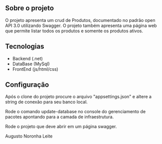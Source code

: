 ## Sobre o projeto

O projeto apresenta um crud de Produtos, documentado no padrão open API 3.0 utilizando Swagger. O projeto também apresenta uma página web que permite listar todos os produtos e somente os produtos ativos.

## Tecnologias

- Backend (.net)
- DataBase (MySql)
- FrontEnd (js/html/css)
  
## Configuração

Após o clone do projeto procure o arquivo "appsettings.json" e altere a string de conexão para seu banco local.

Rode o comando update-database no console do gerenciamento de pacotes apontando para a camada de infraestrutura.

Rode o projeto que deve abrir em um página swagger.

Augusto Noronha Leite


